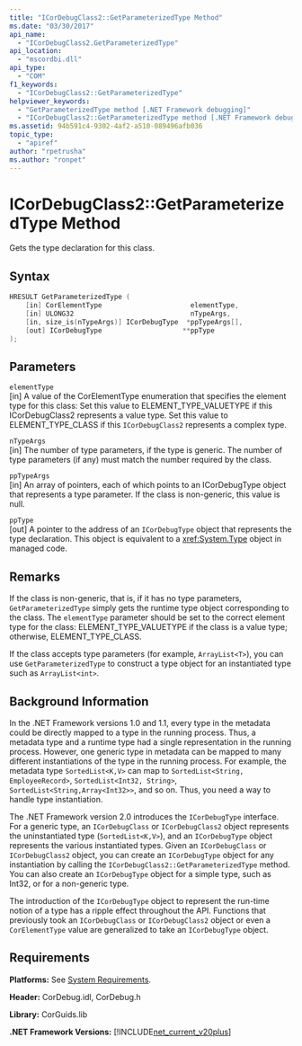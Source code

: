 ```yaml
---
title: "ICorDebugClass2::GetParameterizedType Method"
ms.date: "03/30/2017"
api_name: 
  - "ICorDebugClass2.GetParameterizedType"
api_location: 
  - "mscordbi.dll"
api_type: 
  - "COM"
f1_keywords: 
  - "ICorDebugClass2::GetParameterizedType"
helpviewer_keywords: 
  - "GetParameterizedType method [.NET Framework debugging]"
  - "ICorDebugClass2::GetParameterizedType method [.NET Framework debugging]"
ms.assetid: 94b591c4-9302-4af2-a510-089496afb036
topic_type: 
  - "apiref"
author: "rpetrusha"
ms.author: "ronpet"
---
```

# ICorDebugClass2::GetParameterizedType Method
Gets the type declaration for this class.  
  
## Syntax  
  
```cpp  
HRESULT GetParameterizedType (  
    [in] CorElementType                      elementType,  
    [in] ULONG32                             nTypeArgs,  
    [in, size_is(nTypeArgs)] ICorDebugType  *ppTypeArgs[],  
    [out] ICorDebugType                    **ppType  
);  
```  
  
## Parameters  
 `elementType`  
 [in] A value of the CorElementType enumeration that specifies the element type for this class: Set this value to ELEMENT_TYPE_VALUETYPE if this ICorDebugClass2 represents a value type. Set this value to ELEMENT_TYPE_CLASS if this `ICorDebugClass2` represents a complex type.  
  
 `nTypeArgs`  
 [in] The number of type parameters, if the type is generic. The number of type parameters (if any) must match the number required by the class.  
  
 `ppTypeArgs`  
 [in] An array of pointers, each of which points to an ICorDebugType object that represents a type parameter. If the class is non-generic, this value is null.  
  
 `ppType`  
 [out] A pointer to the address of an `ICorDebugType` object that represents the type declaration. This object is equivalent to a <xref:System.Type> object in managed code.  
  
## Remarks  
 If the class is non-generic, that is, if it has no type parameters, `GetParameterizedType` simply gets the runtime type object corresponding to the class. The `elementType` parameter should be set to the correct element type for the class: ELEMENT_TYPE_VALUETYPE if the class is a value type; otherwise, ELEMENT_TYPE_CLASS.  
  
 If the class accepts type parameters (for example, `ArrayList<T>`), you can use `GetParameterizedType` to construct a type object for an instantiated type such as `ArrayList<int>`.  
  
## Background Information  
 In the .NET Framework versions 1.0 and 1.1, every type in the metadata could be directly mapped to a type in the running process. Thus, a metadata type and a runtime type had a single representation in the running process. However, one generic type in metadata can be mapped to many different instantiations of the type in the running process. For example, the metadata type `SortedList<K,V>` can map to `SortedList<String, EmployeeRecord>`, `SortedList<Int32, String>`, `SortedList<String,Array<Int32>>`, and so on. Thus, you need a way to handle type instantiation.  
  
 The .NET Framework version 2.0 introduces the `ICorDebugType` interface. For a generic type, an `ICorDebugClass` or `ICorDebugClass2` object represents the uninstantiated type (`SortedList<K,V>`), and an `ICorDebugType` object represents the various instantiated types. Given an `ICorDebugClass` or `ICorDebugClass2` object, you can create an `ICorDebugType` object for any instantiation by calling the `ICorDebugClass2::GetParameterizedType` method. You can also create an `ICorDebugType` object for a simple type, such as Int32, or for a non-generic type.  
  
 The introduction of the `ICorDebugType` object to represent the run-time notion of a type has a ripple effect throughout the API. Functions that previously took an `ICorDebugClass` or `ICorDebugClass2` object or even a `CorElementType` value are generalized to take an `ICorDebugType` object.  
  
## Requirements  
 **Platforms:** See [System Requirements](../../../../docs/framework/get-started/system-requirements.md).  
  
 **Header:** CorDebug.idl, CorDebug.h  
  
 **Library:** CorGuids.lib  
  
 **.NET Framework Versions:** [!INCLUDE[net_current_v20plus](../../../../includes/net-current-v20plus-md.md)]
